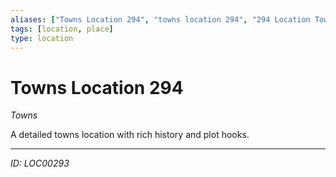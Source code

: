 ```yaml
---
aliases: ["Towns Location 294", "towns location 294", "294 Location Towns"]
tags: [location, place]
type: location
---
```


# Towns Location 294

*Towns*

A detailed towns location with rich history and plot hooks.

---
*ID: LOC00293*